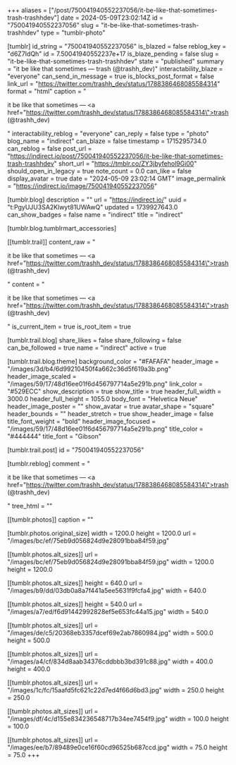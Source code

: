 +++
aliases = ["/post/750041940552237056/it-be-like-that-sometimes-trash-trashhdev"]
date = 2024-05-09T23:02:14Z
id = "750041940552237056"
slug = "it-be-like-that-sometimes-trash-trashhdev"
type = "tumblr-photo"

[tumblr]
id_string = "750041940552237056"
is_blazed = false
reblog_key = "d6Z7IdQh"
id = 7.50041940552237e+17
is_blaze_pending = false
slug = "it-be-like-that-sometimes-trash-trashhdev"
state = "published"
summary = "it be like that sometimes — trash (@trashh_dev)"
interactability_blaze = "everyone"
can_send_in_message = true
is_blocks_post_format = false
link_url = "https://twitter.com/trashh_dev/status/1788386468085584314"
format = "html"
caption = "<p>it be like that sometimes — <a href=\"https://twitter.com/trashh_dev/status/1788386468085584314\">trash (@trashh_dev)</a></p>"
interactability_reblog = "everyone"
can_reply = false
type = "photo"
blog_name = "indirect"
can_blaze = false
timestamp = 1715295734.0
can_reblog = false
post_url = "https://indirect.io/post/750041940552237056/it-be-like-that-sometimes-trash-trashhdev"
short_url = "https://tmblr.co/ZY3jbyfehol9Gi00"
should_open_in_legacy = true
note_count = 0.0
can_like = false
display_avatar = true
date = "2024-05-09 23:02:14 GMT"
image_permalink = "https://indirect.io/image/750041940552237056"

[tumblr.blog]
description = ""
url = "https://indirect.io/"
uuid = "t:PgyUJU3SA2Klwyt81UWAwQ"
updated = 1739927643.0
can_show_badges = false
name = "indirect"
title = "indirect"

[tumblr.blog.tumblrmart_accessories]

[[tumblr.trail]]
content_raw = "<p>it be like that sometimes — <a href=\"https://twitter.com/trashh_dev/status/1788386468085584314\">trash (@trashh_dev)</a></p>"
content = "<p>it be like that sometimes &mdash; <a href=\"https://twitter.com/trashh_dev/status/1788386468085584314\">trash (@trashh_dev)</a></p>"
is_current_item = true
is_root_item = true

[tumblr.trail.blog]
share_likes = false
share_following = false
can_be_followed = true
name = "indirect"
active = true

[tumblr.trail.blog.theme]
background_color = "#FAFAFA"
header_image = "/images/3d/b4/6d99210450f4a662c36d5f619a3b.png"
header_image_scaled = "/images/59/17/48d16ee01f6d456797714a5e291b.png"
link_color = "#529ECC"
show_description = true
show_title = true
header_full_width = 3000.0
header_full_height = 1055.0
body_font = "Helvetica Neue"
header_image_poster = ""
show_avatar = true
avatar_shape = "square"
header_bounds = ""
header_stretch = true
show_header_image = false
title_font_weight = "bold"
header_image_focused = "/images/59/17/48d16ee01f6d456797714a5e291b.png"
title_color = "#444444"
title_font = "Gibson"

[tumblr.trail.post]
id = "750041940552237056"

[tumblr.reblog]
comment = "<p>it be like that sometimes — <a href=\"https://twitter.com/trashh_dev/status/1788386468085584314\">trash (@trashh_dev)</a></p>"
tree_html = ""

[[tumblr.photos]]
caption = ""

[tumblr.photos.original_size]
width = 1200.0
height = 1200.0
url = "/images/bc/ef/75eb9d056824d9e28091bba84f59.jpg"

[[tumblr.photos.alt_sizes]]
url = "/images/bc/ef/75eb9d056824d9e28091bba84f59.jpg"
width = 1200.0
height = 1200.0

[[tumblr.photos.alt_sizes]]
height = 640.0
url = "/images/b9/dd/03db0a8a7f441a5ee5631f9fcfa4.jpg"
width = 640.0

[[tumblr.photos.alt_sizes]]
height = 540.0
url = "/images/a7/ed/f6d91442992828ef5e653fc44a15.jpg"
width = 540.0

[[tumblr.photos.alt_sizes]]
url = "/images/de/c5/20368eb3357dcef69e2ab7860984.jpg"
width = 500.0
height = 500.0

[[tumblr.photos.alt_sizes]]
url = "/images/a4/cf/834d8aab34376cddbbb3bd391c88.jpg"
width = 400.0
height = 400.0

[[tumblr.photos.alt_sizes]]
url = "/images/1c/fc/15aafd5fc621c22d7ed4f66d6bd3.jpg"
width = 250.0
height = 250.0

[[tumblr.photos.alt_sizes]]
url = "/images/df/4c/d155e834236548717b34ee7454f9.jpg"
width = 100.0
height = 100.0

[[tumblr.photos.alt_sizes]]
url = "/images/ee/b7/89489e0ce16f60cd96525b687ccd.jpg"
width = 75.0
height = 75.0
+++
